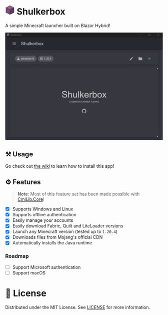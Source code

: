 <h1>
    <img src="docs/icon.png" alt="Icon" height="30">
    <span>Shulkerbox</span>
</h1>

A simple Minecraft launcher built on Blazor Hybrid!

![Demo](docs/demo.gif)

## ⚒️ Usage

Go check out [the wiki](https://github.com/dentolos19/Shulkerbox/wiki) to learn how to install this app!

## ⚙️ Features

> **Note**: Most of this feature set has been made possible with [CmlLib.Core](https://github.com/CmlLib/CmlLib.Core)!

- [x] Supports Windows and Linux
- [x] Supports offline authentication
- [x] Easily manage your accounts
- [x] Easily download Fabric, Quilt and LiteLoader versions
- [x] Launch any Minecraft version (tested up to `1.20.4`)
- [x] Downloads files from Mojang's official CDN
- [x] Automatically installs the Java runtime

### Roadmap

- [ ] Support Microsoft authentication
- [ ] Support macOS

# 📜 License

Distributed under the MIT License. See [LICENSE](./LICENSE) for more information.